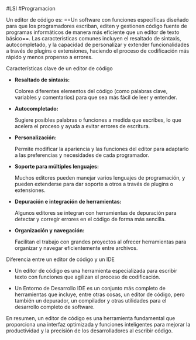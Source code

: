 #LSI #Programacion 

Un editor de código es:
==Un software con funciones específicas diseñado para que los programadores escriban, editen y gestionen código fuente de programas informáticos de manera más eficiente que un editor de texto básico==. Las características comunes incluyen el resaltado de sintaxis, autocompletado, y la capacidad de personalizar y extender funcionalidades a través de plugins o extensiones, haciendo el proceso de codificación más rápido y menos propenso a errores. 

Características clave de un editor de código

- **Resaltado de sintaxis:**
    
    Colorea diferentes elementos del código (como palabras clave, variables y comentarios) para que sea más fácil de leer y entender. 
    

- **Autocompletado:**
    
    Sugiere posibles palabras o funciones a medida que escribes, lo que acelera el proceso y ayuda a evitar errores de escritura. 
    

- **Personalización:**
    
    Permite modificar la apariencia y las funciones del editor para adaptarlo a las preferencias y necesidades de cada programador. 
    

- **Soporte para múltiples lenguajes:**
    
    Muchos editores pueden manejar varios lenguajes de programación, y pueden extenderse para dar soporte a otros a través de plugins o extensiones. 
    

- **Depuración e integración de herramientas:**
    
    Algunos editores se integran con herramientas de depuración para detectar y corregir errores en el código de forma más sencilla. 
    

- **Organización y navegación:**
    
    Facilitan el trabajo con grandes proyectos al ofrecer herramientas para organizar y navegar eficientemente entre archivos. 
    

Diferencia entre un editor de código y un IDE

- Un editor de código es una herramienta especializada para escribir texto con funciones que agilizan el proceso de codificación. 

- Un Entorno de Desarrollo IDE es un conjunto más completo de herramientas que incluye, entre otras cosas, un editor de código, pero también un depurador, un compilador y otras utilidades para el desarrollo completo de software. 

En resumen, un editor de código es una herramienta fundamental que proporciona una interfaz optimizada y funciones inteligentes para mejorar la productividad y la precisión de los desarrolladores al escribir código. 
